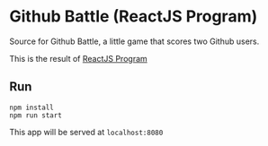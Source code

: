 # Github Battle (ReactJS Program)

Source for Github Battle, a little game that scores two Github users.

This is the result of [ReactJS Program](http://courses.reactjsprogram.com/courses/reactjsfundamentals)

## Run

```
npm install
npm run start
```

This app will be served at `localhost:8080`
